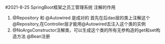 #2021-8-25 SpringBoot框架之员工管理系统
注解的作用
1. @Repository 和 @Autowired 是成对的
首先在后dao层的类上注解这个@Repository,在Controller层才能用@Autowired去注入这个类的实例	
2. @NoArgsConstructor注解类，可以生成这个类的所有无参构造的get和set构造方法	
@Bean注册

